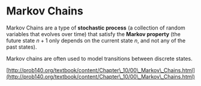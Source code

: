 # Markov Chains

Markov Chains are a type of **stochastic process** (a collection of random variables that evolves over time) that satisfy the **Markov property** (the future state $n+1$ only depends on the current state $n$, and not any of the past states).

Markov chains are often used to model transitions between discrete states.

[http://prob140.org/textbook/content/Chapter\_10/00\_Markov\_Chains.html](http://prob140.org/textbook/content/Chapter\_10/00\_Markov\_Chains.html)
